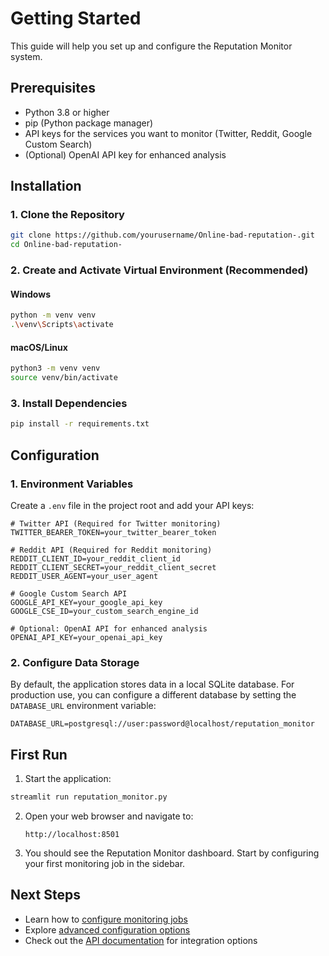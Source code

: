 # Getting Started

This guide will help you set up and configure the Reputation Monitor system.

## Prerequisites

- Python 3.8 or higher
- pip (Python package manager)
- API keys for the services you want to monitor (Twitter, Reddit, Google Custom Search)
- (Optional) OpenAI API key for enhanced analysis

## Installation

### 1. Clone the Repository

```bash
git clone https://github.com/yourusername/Online-bad-reputation-.git
cd Online-bad-reputation-
```

### 2. Create and Activate Virtual Environment (Recommended)

#### Windows
```bash
python -m venv venv
.\venv\Scripts\activate
```

#### macOS/Linux
```bash
python3 -m venv venv
source venv/bin/activate
```

### 3. Install Dependencies

```bash
pip install -r requirements.txt
```

## Configuration

### 1. Environment Variables

Create a `.env` file in the project root and add your API keys:

```env
# Twitter API (Required for Twitter monitoring)
TWITTER_BEARER_TOKEN=your_twitter_bearer_token

# Reddit API (Required for Reddit monitoring)
REDDIT_CLIENT_ID=your_reddit_client_id
REDDIT_CLIENT_SECRET=your_reddit_client_secret
REDDIT_USER_AGENT=your_user_agent

# Google Custom Search API
GOOGLE_API_KEY=your_google_api_key
GOOGLE_CSE_ID=your_custom_search_engine_id

# Optional: OpenAI API for enhanced analysis
OPENAI_API_KEY=your_openai_api_key
```

### 2. Configure Data Storage

By default, the application stores data in a local SQLite database. For production use, you can configure a different database by setting the `DATABASE_URL` environment variable:

```env
DATABASE_URL=postgresql://user:password@localhost/reputation_monitor
```

## First Run

1. Start the application:

```bash
streamlit run reputation_monitor.py
```

2. Open your web browser and navigate to:
   ```
   http://localhost:8501
   ```

3. You should see the Reputation Monitor dashboard. Start by configuring your first monitoring job in the sidebar.

## Next Steps

- Learn how to [configure monitoring jobs](user_guide.md#monitoring-setup)
- Explore [advanced configuration options](advanced_topics.md)
- Check out the [API documentation](api_reference.md) for integration options

